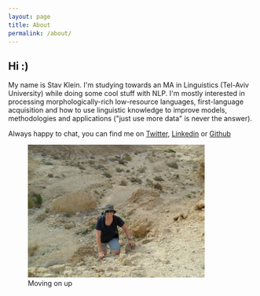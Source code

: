 ```yaml
---
layout: page
title: About
permalink: /about/
---
```


## Hi :)
My name is Stav Klein. 
I'm studying towards an MA in Linguistics (Tel-Aviv University) while doing some cool stuff with NLP. I'm mostly interested in processing morphologically-rich low-resource languages, first-language acquisition and how to use linguistic knowledge to improve models, methodologies and applications ("just use more data" is never the answer).

Always happy to chat, you can find me on <a href="https://twitter.com/stavkl" target="_blank">Twitter</a>, <a href="https://www.linkedin.com/in/stav-klein-105736135/" target="_blank">Linkedin</a> or <a href="https://github.com/stavkl" target="_blank">Github</a>


<figure class="image"><img src="https://github.com/stavkl/linguistics-for-nlp/raw/master/images/moving-on-up.jpg" width="85%" alt=""><figcaption>Moving on up </figcaption></figure>
